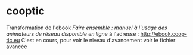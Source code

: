 # cooptic
Transformation de l'ebook *Faire ensemble : manuel à l'usage des animateurs de réseau disponible en ligne* à l'adresse : http://ebook.coop-tic.eu
C'est en cours, pour voir le niveau d'avancement voir le fichier avancée

